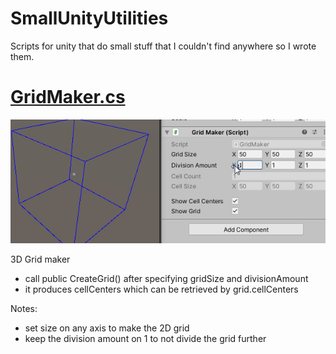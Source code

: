 # SmallUnityUtilities
Scripts for unity that do small stuff that I couldn't find anywhere so I wrote them.

# [GridMaker.cs](https://github.com/TheRensei/SmallUnityUtilities/blob/master/GridMaker.cs)

![](https://raw.githubusercontent.com/TheRensei/SmallUnityUtilities/master/Images/GridMakerGif.gif)

3D Grid maker
- call public CreateGrid() after specifying gridSize and divisionAmount
- it produces cellCenters which can be retrieved by grid.cellCenters

Notes:
- set size on any axis to make the 2D grid
- keep the division amount on 1 to not divide the grid further
